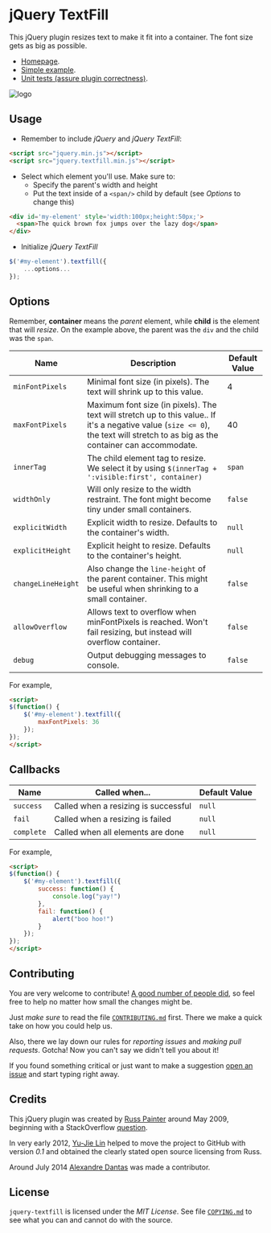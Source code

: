 # jQuery TextFill

This jQuery plugin resizes text to make it fit into a container. The font size
gets as big as possible.

* [Homepage][index].
* [Simple example][demo].
* [Unit tests (assure plugin correctness)][tests].

![logo](http://jquery-textfill.github.io/images/logo.png)

## Usage

- Remember to include _jQuery_ and _jQuery TextFill_:

```html
<script src="jquery.min.js"></script>
<script src="jquery.textfill.min.js"></script>
```

- Select which element you'll use. Make sure to:
  - Specify the parent's width and height
  - Put the text inside of a `<span/>` child by default (see _Options_ to change this)

```html
<div id='my-element' style='width:100px;height:50px;'>
  <span>The quick brown fox jumps over the lazy dog</span>
</div>
```

- Initialize _jQuery TextFill_

```js
$('#my-element').textfill({
    ...options...
});
```

## Options

Remember, **container** means the _parent_ element, while **child** is the
element that will _resize_. On the example above, the parent was the `div` and the
child was the `span`.


| Name              | Description | Default Value |
| ----------------- | ----------- | ------------- |
| `minFontPixels`   | Minimal font size (in pixels). The text will shrink up to this value. | 4 |
| `maxFontPixels`   | Maximum font size (in pixels). The text will stretch up to this value.. If it's a negative value (`size <= 0`), the text will stretch to as big as the container can accommodate. | 40 |
| `innerTag`        | The child element tag to resize. We select it by using `$(innerTag + ':visible:first', container)` | `span` |
| `widthOnly`       | Will only resize to the width restraint. The font might become tiny under small containers.  | `false` |
| `explicitWidth`   | Explicit width to resize. Defaults to the container's width. | `null` |
| `explicitHeight`  | Explicit height to resize. Defaults to the container's height. | `null` |
| `changeLineHeight`| Also change the `line-height` of the parent container. This might be useful when shrinking to a small container. | `false` |
| `allowOverflow`   | Allows text to overflow when minFontPixels is reached. Won't fail resizing, but instead will overflow container. | `false` |
| `debug`           | Output debugging messages to console. | `false` |

For example,

```html
<script>
$(function() {
    $('#my-element').textfill({
        maxFontPixels: 36
    });
});
</script>
```

## Callbacks

| Name       | Called when...                       | Default Value |
| ---------- | ------------------------------------ | ------------- |
| `success`  | Called when a resizing is successful | `null`        |
| `fail`     | Called when a resizing is failed     | `null`        |
| `complete` | Called when all elements are done    | `null`        |

For example,

```html
<script>
$(function() {
    $('#my-element').textfill({
        success: function() {
		    console.log("yay!")
		},
		fail: function() {
		    alert("boo hoo!")
		}
    });
});
</script>
```

## Contributing

You are very welcome to contribute!
[A good number of people did](https://github.com/jquery-textfill/jquery-textfill/graphs/contributors),
so feel free to help no matter how small the changes might be.

Just _make sure_ to read the file [`CONTRIBUTING.md`](CONTRIBUTING.md) first.
There we make a quick take on how you could help us.

Also, there we lay down our rules for _reporting issues_ and _making pull
requests_. Gotcha! Now you can't say we didn't tell you about it!

If you found something critical or just want to make a suggestion
[open an issue][issue] and start typing right away.

## Credits

This jQuery plugin was created by [Russ Painter][russ] around May 2009,
beginning with a StackOverflow [question][soq].

In very early 2012, [Yu-Jie Lin][yu] helped to move the project to GitHub with
version _0.1_ and obtained the clearly stated open source licensing from Russ.

Around July 2014 [Alexandre Dantas][alex] was made a contributor.

## License

`jquery-textfill` is licensed under the _MIT License_. See file
[`COPYING.md`](COPYING.md) to see what you can and cannot do with the source.

[index]:  http://jquery-textfill.github.io/
[demo]:   http://jquery-textfill.github.io/example/
[tests]:  http://jquery-textfill.github.io/unit-tests
[issue]:  https://github.com/jquery-textfill/jquery-textfill/issues
[soq]:    http://stackoverflow.com/questions/687998/auto-size-dynamic-text-to-fill-fixed-size-container
[russ]:   https://github.com/GeekyMonkey
[yu]:     https://github.com/livibetter
[alex]:   https://github.com/alexdantas

